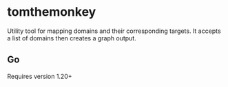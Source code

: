 # tomthemonkey
Utility tool for mapping domains and their corresponding targets. It accepts a list of domains then creates a graph output.

## Go
Requires version 1.20+
